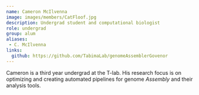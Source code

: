 ```yaml
---
name: Cameron McIlvenna
image: images/members/CatFloof.jpg
description: Undergrad student and computational biologist
role: undergrad
group: alum
aliases:
 - C. McIlvenna
links:
  github: https://github.com/TabimaLab/genomeAssemblerGovenor
---
```


Cameron is a third year undergrad at the T-lab. His research focus is on optimizing and creating automated pipelines for genome *Assembly* and their analysis tools.

